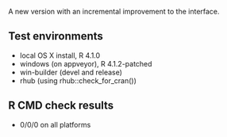 
A new version with an incremental improvement to the interface.



## Test environments

* local OS X install, R 4.1.0
* windows (on appveyor), R 4.1.2-patched
* win-builder (devel and release)
* rhub (using rhub::check_for_cran())

## R CMD check results

* 0/0/0 on all platforms
